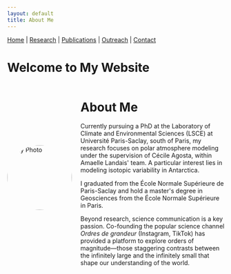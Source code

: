 ```yaml
---
layout: default
title: About Me
---
```


[Home](/) | [Research](/research) | [Publications](/publications) |  [Outreach](/outreach) |  [Contact](/contact)

# Welcome to My Website



<div style="display: flex; align-items: center; gap: 20px;">
  <img src="assets/images/profile.jpg" alt="My Photo" style="width: 150px; border-radius: 50%;">
  <div>
    <h1>About Me</h1>
    <p>Currently pursuing a PhD at the Laboratory of Climate and Environmental Sciences (LSCE) at Université Paris-Saclay, south of Paris, my research focuses on polar atmosphere modeling under the supervision of Cécile Agosta, within Amaelle Landais' team. A particular interest lies in modeling isotopic variability in Antarctica.</p>
    <p>I graduated from the École Normale Supérieure de Paris-Saclay and hold a master's degree in Geosciences from the École Normale Supérieure in Paris.</p>
    <p>Beyond research, science communication is a key passion. Co-founding the popular science channel <em>Ordres de grandeur</em> (Instagram, TikTok) has provided a platform to explore orders of magnitude—those staggering contrasts between the infinitely large and the infinitely small that shape our understanding of the world.</p>
  </div>
</div>
